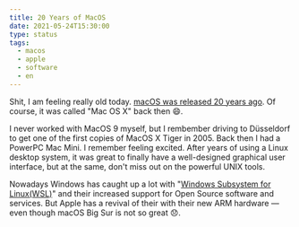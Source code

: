```yaml
---
title: 20 Years of MacOS
date: 2021-05-24T15:30:00
type: status
tags:
  - macos
  - apple
  - software
  - en
---
```


Shit, I am feeling really old today. [macOS was released 20 years ago](https://www.macrumors.com/2021/03/24/mac-os-x-launch-20th-anniversary/). Of course, it was called "Mac OS X" back then 😄.

I never worked with MacOS 9 myself, but I rembember driving to Düsseldorf to get one of the first copies of MacOS X Tiger in 2005. Back then I had a PowerPC Mac Mini. I remember feeling excited. After years of using a Linux desktop system, it was great to finally have a well-designed graphical user interface, but at the same, don't miss out on the powerful UNIX tools.

Nowadays Windows has caught up a lot with "[Windows Subsystem for Linux(WSL)](https://docs.microsoft.com/en-us/windows/wsl/install-win10)" and their increased support for Open Source software and services. But Apple has a revival of their with their new ARM hardware — even though macOS Big Sur is not so great 😞.

